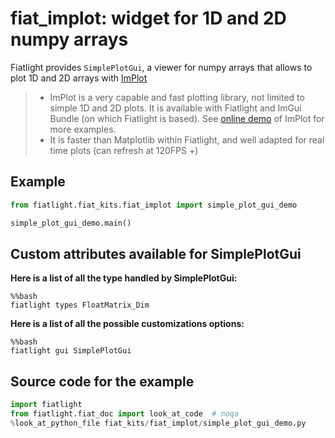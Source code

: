 fiat_implot: widget for 1D and 2D numpy arrays
=============================================

Fiatlight provides `SimplePlotGui`, a viewer for numpy arrays that allows to plot 1D and 2D arrays with [ImPlot](https://github.com/epezent/implot)

> * ImPlot is a very capable and fast plotting library, not limited to simple 1D and 2D plots. It is available with Fiatlight and ImGui Bundle (on which Fiatlight is based). See [online demo](https://traineq.org/implot_demo/src/implot_demo.html) of ImPlot for more examples.
> * It is faster than Matplotlib within Fiatlight, and well adapted for real time plots (can refresh at 120FPS +)

Example
-------

```python
from fiatlight.fiat_kits.fiat_implot import simple_plot_gui_demo

simple_plot_gui_demo.main()
```


Custom attributes available for SimplePlotGui
---------------------------------------------

**Here is a list of all the type handled by SimplePlotGui:**

```
%%bash
fiatlight types FloatMatrix_Dim
```


**Here is a list of all the possible customizations options:**

```
%%bash
fiatlight gui SimplePlotGui
```


Source code for the example
---------------------------

```python
import fiatlight
from fiatlight.fiat_doc import look_at_code  # noqa
%look_at_python_file fiat_kits/fiat_implot/simple_plot_gui_demo.py
```

